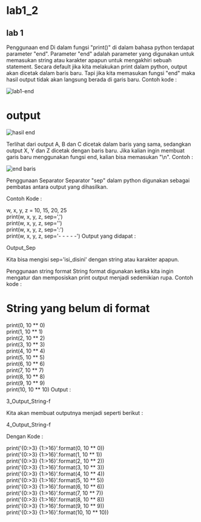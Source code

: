 # lab1_2
## lab 1
Penggunaan end
Di dalam fungsi "print()" di dalam bahasa python terdapat parameter "end". Parameter "end" adalah parameter yang digunakan untuk memasukan string atau karakter apapun untuk mengakhiri sebuah statement. Secara default jika kita melakukan print dalam python, output akan dicetak dalam baris baru. Tapi jika kita memasukan fungsi "end" maka hasil output tidak akan langsung berada di garis baru. Contoh kode :

![lab1-end](https://user-images.githubusercontent.com/56243857/68066480-57ed2c80-fd6b-11e9-911a-e53e7f61d096.PNG)

# output

![hasil end](https://user-images.githubusercontent.com/56243857/68066495-7d7a3600-fd6b-11e9-9671-155a1754018d.PNG)

Terlihat dari output A, B dan C dicetak dalam baris yang sama, sedangkan output X, Y dan Z dicetak dengan baris baru. Jika kalian ingin membuat garis baru menggunakan fungsi end, kalian bisa memasukan "\n".
Contoh :

![end baris](https://user-images.githubusercontent.com/56243857/68066497-89fe8e80-fd6b-11e9-86eb-6e498ef9e9de.PNG)

Penggunaan Separator
Separator "sep" dalam python digunakan sebagai pembatas antara output yang dihasilkan.

Contoh Kode :

w, x, y, z = 10, 15, 20, 25  
print(w, x, y, z, sep=',')  
print(w, x, y, z, sep='')  
print(w, x, y, z, sep=':')  
print(w, x, y, z, sep='- - - - -')
Output yang didapat :

Output_Sep

Kita bisa mengisi sep='isi_disini' dengan string atau karakter apapun.

Penggunaan string format
String format digunakan ketika kita ingin mengatur dan memposiskan print output menjadi sedemikian rupa.
Contoh kode :

# String yang belum di format
print(0, 10 ** 0)  
print(1, 10 ** 1)  
print(2, 10 ** 2)  
print(3, 10 ** 3)  
print(4, 10 ** 4)  
print(5, 10 ** 5)  
print(6, 10 ** 6)  
print(7, 10 ** 7)  
print(8, 10 ** 8)  
print(9, 10 ** 9)  
print(10, 10 ** 10)
Output :

3_Output_String-f

Kita akan membuat outputnya menjadi seperti berikut :

4_Output_String-f

Dengan Kode :

print('{0:>3} {1:>16}'.format(0, 10 ** 0))  
print('{0:>3} {1:>16}'.format(1, 10 ** 1))  
print('{0:>3} {1:>16}'.format(2, 10 ** 2))  
print('{0:>3} {1:>16}'.format(3, 10 ** 3))  
print('{0:>3} {1:>16}'.format(4, 10 ** 4))  
print('{0:>3} {1:>16}'.format(5, 10 ** 5))  
print('{0:>3} {1:>16}'.format(6, 10 ** 6))  
print('{0:>3} {1:>16}'.format(7, 10 ** 7))  
print('{0:>3} {1:>16}'.format(8, 10 ** 8))  
print('{0:>3} {1:>16}'.format(9, 10 ** 9))  
print('{0:>3} {1:>16}'.format(10, 10 ** 10))
